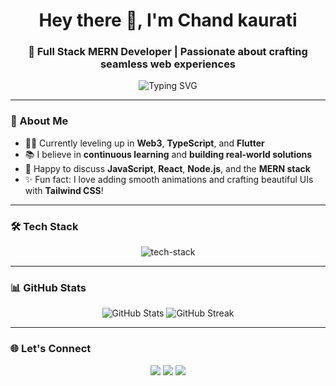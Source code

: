 <h1 align="center">Hey there 👋, I'm Chand kaurati</h1>
<h3 align="center">🚀 Full Stack MERN Developer | Passionate about crafting seamless web experiences</h3>

<p align="center">
  <img src="https://readme-typing-svg.herokuapp.com?font=Fira+Code&size=22&pause=1000&center=true&vCenter=true&width=435&lines=Full+Stack+MERN+Developer;React+%7C+Node.js+%7C+MongoDB+Enthusiast;Lifelong+Learner+%7C+Problem+Solver" alt="Typing SVG" />
</p>

---

### 🌱 About Me  
- 👨‍💻 Currently leveling up in **Web3**, **TypeScript**, and **Flutter**  
- 📚 I believe in **continuous learning** and **building real-world solutions**  
- 💬 Happy to discuss **JavaScript**, **React**, **Node.js**, and the **MERN stack**  
- ✨ Fun fact: I love adding smooth animations and crafting beautiful UIs with **Tailwind CSS**!  

---

### 🛠️ Tech Stack
<p align="center">
  <img src="https://skillicons.dev/icons?i=js,ts,react,nodejs,express,mongodb,tailwind,redux,git,github,docker" alt="tech-stack" />
</p>

---

### 📊 GitHub Stats  
<p align="center">
  <img src="https://github-readme-stats.vercel.app/api?username=your-github-username&show_icons=true&theme=tokyonight" alt="GitHub Stats" />
  <img src="https://github-readme-streak-stats.herokuapp.com/?user=your-github-username&theme=tokyonight" alt="GitHub Streak" />
</p>

---

### 🌐 Let's Connect  
<p align="center">
  <a href="https://linkedin.com/in/your-linkedin" target="_blank"><img src="https://skillicons.dev/icons?i=linkedin" /></a>
  <a href="https://twitter.com/your-twitter" target="_blank"><img src="https://skillicons.dev/icons?i=twitter" /></a>
  <a href="mailto:your-email@example.com"><img src="https://skillicons.dev/icons?i=gmail" /></a>
</p>